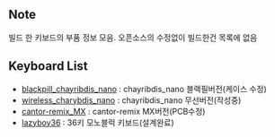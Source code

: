 ## Note
빌드 한 키보드의 부품 정보 모음.
오픈소스의 수정없이 빌드한건 목록에 없음

## Keyboard List
- [blackpill_chayribdis_nano](/blackpill_chayribdis_nano/) : chayribdis_nano 블랙필버전(케이스 수정)
- [wireless_charybdis_nano](/wireless_charybdis_nano/) : chayribdis_nano 무선버전(작성중)
- [cantor-remix_MX](/cantor-remix_MX/) : cantor-remix MX버전(PCB수정)
- [lazyboy36](/lazyboy36/) : 36키 모노블럭 키보드(설계완료)
